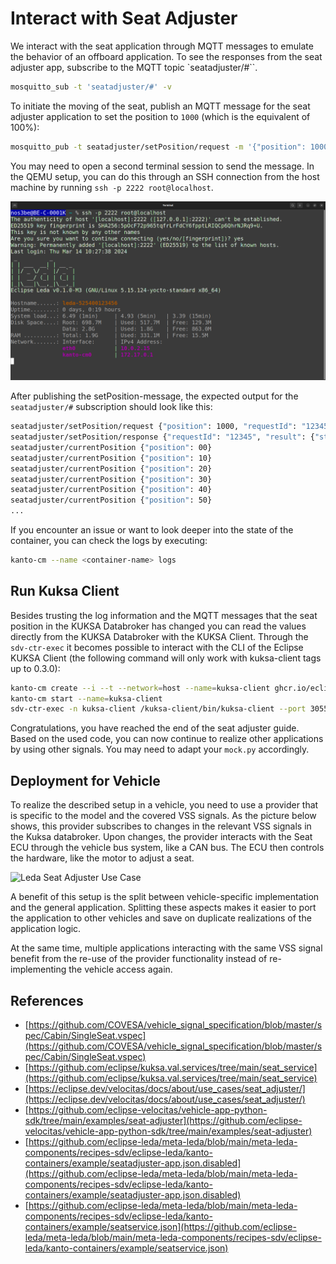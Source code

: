# Interact with Seat Adjuster

We interact with the seat application through MQTT messages to emulate the behavior of an offboard application.
To see the responses from the seat adjuster app, subscribe to the MQTT topic `seatadjuster/#``.

```bash
mosquitto_sub -t 'seatadjuster/#' -v
```

To initiate the moving of the seat, publish an MQTT message for the seat adjuster application to set the position to `1000` (which is the equivalent of 100%):

```bash
mosquitto_pub -t seatadjuster/setPosition/request -m '{"position": 1000, "requestId": "12345"}'
```

You may need to open a second terminal session to send the message.
In the QEMU setup, you can do this through an SSH connection from the host machine by running `ssh -p 2222 root@localhost`.

![ssh-connecting](./companion-app-screenshots/9_connecting_with_ssh.png)

After publishing the setPosition-message, the expected output for the `seatadjuster/#` subscription should look like this:

```bash
seatadjuster/setPosition/request {"position": 1000, "requestId": "12345"}
seatadjuster/setPosition/response {"requestId": "12345", "result": {"status": 0, "message": "Set Seat position to: 1000"}}
seatadjuster/currentPosition {"position": 00}
seatadjuster/currentPosition {"position": 10}
seatadjuster/currentPosition {"position": 20}
seatadjuster/currentPosition {"position": 30}
seatadjuster/currentPosition {"position": 40}
seatadjuster/currentPosition {"position": 50}
...
```

If you encounter an issue or want to look deeper into the state of the container, you can check the logs by executing:

```bash
kanto-cm --name <container-name> logs
```

## Run Kuksa Client

Besides trusting the log information and the MQTT messages that the seat position in the KUKSA Databroker has changed you can read the values
directly from the KUKSA Databroker with the KUKSA Client.
Through the `sdv-ctr-exec` it becomes possible to interact with the CLI of the Eclipse KUKSA Client (the following command will only work with kuksa-client tags up to 0.3.0):

```bash
kanto-cm create --i --t --network=host --name=kuksa-client ghcr.io/eclipse/kuksa.val/kuksa-client:0.3.0
kanto-cm start --name=kuksa-client
sdv-ctr-exec -n kuksa-client /kuksa-client/bin/kuksa-client --port 30555 --protocol grpc --insecure
```

Congratulations, you have reached the end of the seat adjuster guide. Based on the used code, you can now continue to realize other applications by using other signals.
You may need to adapt your `mock.py` accordingly.

## Deployment for Vehicle

To realize the described setup in a vehicle, you need to use a provider that is specific to the model and the covered VSS signals. As the picture below shows, this provider subscribes to changes in the relevant VSS signals in the Kuksa databroker. Upon changes, the provider interacts with the Seat ECU through the vehicle bus system, like a CAN bus. The ECU then controls the hardware, like the motor to adjust a seat.

![Leda Seat Adjuster Use Case](./img/seatadjuster-can.png)

A benefit of this setup is the split between vehicle-specific implementation and the general application.
Splitting these aspects makes it easier to port the application to other vehicles and save on duplicate realizations of the application logic.

At the same time, multiple applications interacting with the same VSS signal benefit from the re-use of the provider functionality instead of re-implementing the vehicle access again.

## References

- [https://github.com/COVESA/vehicle_signal_specification/blob/master/spec/Cabin/SingleSeat.vspec](https://github.com/COVESA/vehicle_signal_specification/blob/master/spec/Cabin/SingleSeat.vspec)
- [https://github.com/eclipse/kuksa.val.services/tree/main/seat_service](https://github.com/eclipse/kuksa.val.services/tree/main/seat_service)
- [https://eclipse.dev/velocitas/docs/about/use_cases/seat_adjuster/](https://eclipse.dev/velocitas/docs/about/use_cases/seat_adjuster/)
- [https://github.com/eclipse-velocitas/vehicle-app-python-sdk/tree/main/examples/seat-adjuster](https://github.com/eclipse-velocitas/vehicle-app-python-sdk/tree/main/examples/seat-adjuster)
- [https://github.com/eclipse-leda/meta-leda/blob/main/meta-leda-components/recipes-sdv/eclipse-leda/kanto-containers/example/seatadjuster-app.json.disabled](https://github.com/eclipse-leda/meta-leda/blob/main/meta-leda-components/recipes-sdv/eclipse-leda/kanto-containers/example/seatadjuster-app.json.disabled)
- [https://github.com/eclipse-leda/meta-leda/blob/main/meta-leda-components/recipes-sdv/eclipse-leda/kanto-containers/example/seatservice.json](https://github.com/eclipse-leda/meta-leda/blob/main/meta-leda-components/recipes-sdv/eclipse-leda/kanto-containers/example/seatservice.json)
